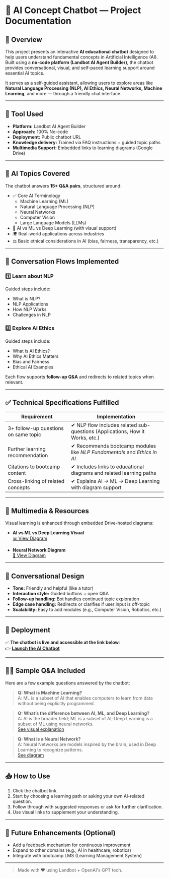 # 🤖 AI Concept Chatbot — Project Documentation

## 📘 Overview

This project presents an interactive **AI educational chatbot** designed to help users understand fundamental concepts in Artificial Intelligence (AI). Built using a **no-code platform (Landbot AI Agent Builder)**, the chatbot provides conversational, visual, and self-paced learning support around essential AI topics.

It serves as a self-guided assistant, allowing users to explore areas like **Natural Language Processing (NLP), AI Ethics, Neural Networks, Machine Learning**, and more — through a friendly chat interface.

---

## 🔧 Tool Used

- **Platform:** Landbot AI Agent Builder  
- **Approach:** 100% No-code  
- **Deployment:** Public chatbot URL  
- **Knowledge delivery:** Trained via FAQ instructions + guided topic paths  
- **Multimedia Support:** Embedded links to learning diagrams (Google Drive)

---

## 🧠 AI Topics Covered

The chatbot answers **15+ Q&A pairs**, structured around:

- ✅ Core AI Terminology
  - Machine Learning (ML)
  - Natural Language Processing (NLP)
  - Neural Networks
  - Computer Vision
  - Large Language Models (LLMs)
- 🔁 AI vs ML vs Deep Learning (with visual support)
- 🌍 Real-world applications across industries
- ⚖️ Basic ethical considerations in AI (bias, fairness, transparency, etc.)

---

## 🔁 Conversation Flows Implemented

### 1️⃣ Learn about NLP
Guided steps include:

- What is NLP?  
- NLP Applications  
- How NLP Works  
- Challenges in NLP

### 2️⃣ Explore AI Ethics
Guided steps include:

- What is AI Ethics?  
- Why AI Ethics Matters  
- Bias and Fairness  
- Ethical AI Examples

Each flow supports **follow-up Q&A** and redirects to related topics when relevant.

---

## ✅ Technical Specifications Fulfilled

| Requirement                            | Implementation                                                                 |
|----------------------------------------|---------------------------------------------------------------------------------|
| 3+ follow-up questions on same topic   | ✔ NLP flow includes related sub-questions (Applications, How it Works, etc.)   |
| Further learning recommendation        | ✔ Recommends bootcamp modules like *NLP Fundamentals* and *Ethics in AI*       |
| Citations to bootcamp content          | ✔ Includes links to educational diagrams and related learning paths             |
| Cross-linking of related concepts      | ✔ Explains AI → ML → Deep Learning with diagram support                        |

---

## 📎 Multimedia & Resources

Visual learning is enhanced through embedded Drive-hosted diagrams:

- **AI vs ML vs Deep Learning Visual**  
  [📊 View Diagram](https://drive.google.com/file/d/1zOQvR3YsmWboGepcSjcRNoQcGbWIlQBd/view?usp=drive_link)

- **Neural Network Diagram**  
  [🧠 View Diagram](https://drive.google.com/file/d/1aa9qj_Gi6Y_jajO-z2Fs1bWSPIYNKpGp/view?usp=drive_link)

---

## 💬 Conversational Design

- **Tone:** Friendly and helpful (like a tutor)
- **Interaction style:** Guided buttons + open Q&A
- **Follow-up handling:** Bot handles continued topic exploration
- **Edge case handling:** Redirects or clarifies if user input is off-topic
- **Scalability:** Easy to add modules (e.g., Computer Vision, Robotics, etc.)

---

## 🚀 Deployment

✅ **The chatbot is live and accessible at the link below**:  
👉 [**Launch the AI Chatbot**](<https://landbot.online/v3/H-3057095-7GBX9Q9QT2N2M2HE/index.html>)

---

## 👩‍🏫 Sample Q&A Included

Here are a few example questions answered by the chatbot:

> **Q: What is Machine Learning?**  
> A: ML is a subset of AI that enables computers to learn from data without being explicitly programmed.

> **Q: What’s the difference between AI, ML, and Deep Learning?**  
> A: AI is the broader field; ML is a subset of AI; Deep Learning is a subset of ML using neural networks.  
> [See visual explanation](https://drive.google.com/file/d/1zOQvR3YsmWboGepcSjcRNoQcGbWIlQBd/view?usp=drive_link)

> **Q: What is a Neural Network?**  
> A: Neural Networks are models inspired by the brain, used in Deep Learning to recognize patterns.  
> [See diagram](https://drive.google.com/file/d/1aa9qj_Gi6Y_jajO-z2Fs1bWSPIYNKpGp/view?usp=drive_link)

---

## 📥 How to Use

1. Click the chatbot link.
2. Start by choosing a learning path or asking your own AI-related question.
3. Follow through with suggested responses or ask for further clarification.
4. Use visual links to supplement your understanding.

---

## 🏁 Future Enhancements (Optional)

- Add a feedback mechanism for continuous improvement
- Expand to other domains (e.g., AI in healthcare, robotics)
- Integrate with bootcamp LMS (Learning Management System)

---

> Made with ❤️ using Landbot + OpenAI's GPT tech.

